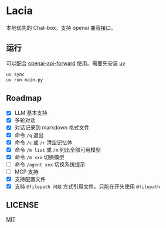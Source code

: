 # Lacia

本地优先的 Chat-box，支持 openai 兼容接口。

## 运行

可以配合 [openai-api-forward](https://github.com/yuekcc/openai-api-forward) 使用。需要先安装 [uv](https://github.com/astral-sh/uv)

```sh
uv sync
uv run main.py
```

## Roadmap

- [x] LLM 基本支持
- [x] 多轮对话
- [x] 对话记录到 markdown 格式文件
- [x] 命令 `/q` 退出
- [x] 命令 `/c` 或 `/r` 清空记忆体
- [x] 命令 `/m list` 或 `/m` 列出全部可用模型
- [x] 命令 `/m xxx` 切换模型
- [ ] 命令 `/agent xxx` 切换系统提示
- [ ] MCP 支持
- [x] 支持配置文件
- [x] 支持 `@filepath 问题` 方式引用文件。只能在开头使用 `@filepath`

## LICENSE

[MIT](LICENSE)
